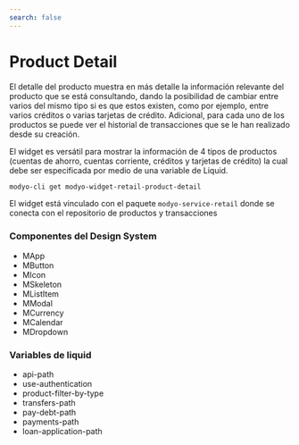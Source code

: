 ```yaml
---
search: false
---
```


# Product Detail

El detalle del producto muestra en más detalle la información relevante del producto que se está consultando, dando la posibilidad de cambiar entre varios del mismo tipo si es que estos existen, como por ejemplo, entre varios créditos o varias tarjetas de crédito. 
Adicional, para cada uno de los productos se puede ver el historial de transacciones que se le han realizado desde su creación.


El widget es versátil para mostrar la información de 4 tipos de productos (cuentas de ahorro, cuentas corriente, créditos y tarjetas de crédito) la cual debe ser especificada por medio de una variable de Liquid.

```bash
modyo-cli get modyo-widget-retail-product-detail
```

El widget está vinculado con el paquete `modyo-service-retail` donde se conecta con el repositorio de productos y transacciones

### Componentes del Design System

- MApp
- MButton
- MIcon
- MSkeleton
- MListItem
- MModal
- MCurrency
- MCalendar
- MDropdown


### Variables de liquid

- api-path
- use-authentication
- product-filter-by-type
- transfers-path
- pay-debt-path
- payments-path
- loan-application-path
